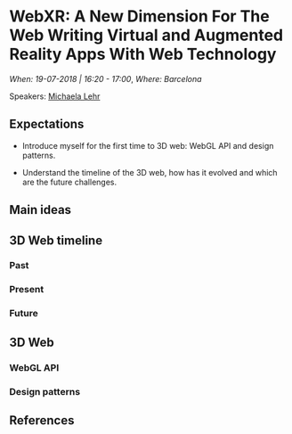 # WebXR: A New Dimension For The Web Writing Virtual and Augmented Reality Apps With Web Technology

*When: 19-07-2018 | 16:20 - 17:00*, *Where: Barcelona*

Speakers: [Michaela Lehr](https://jscamp.tech/speakers/michaela-lehr)

## Expectations

- Introduce myself for the first time to 3D web: WebGL API and design patterns.

- Understand the timeline of the 3D web, how has it evolved and which are the future challenges. 

## Main ideas

## 3D Web timeline

### Past

### Present

### Future

## 3D Web

### WebGL API

### Design patterns

## References
